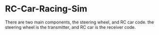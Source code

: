 # RC-Car-Racing-Sim
There are two main components, the steering wheel, and RC car code. the steering wheel is the transmitter, and RC car is the receiver code. 
